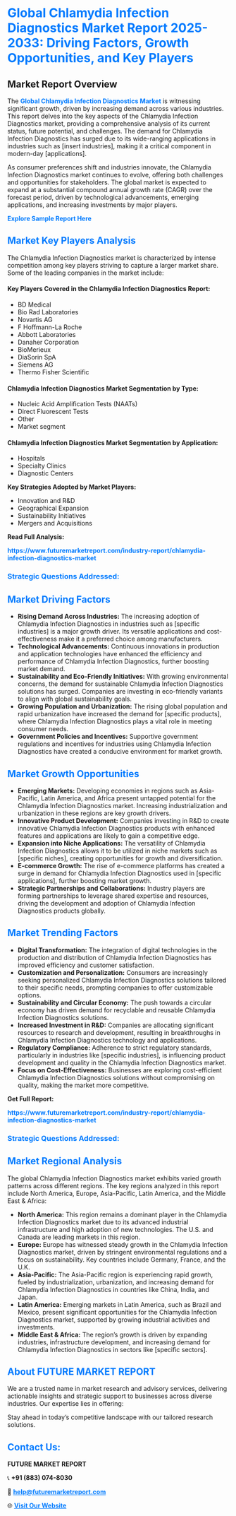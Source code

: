 <h1 style="color: #007BFF;">Global Chlamydia Infection Diagnostics Market Report 2025-2033: Driving Factors, Growth Opportunities, and Key Players</h1>

<section id="overview">
<h2>Market Report Overview</h2>
<p>The <a href="https://www.futuremarketreport.com/industry-report/chlamydia-infection-diagnostics-market" style="color: #007BFF; text-decoration: none;"><strong>Global Chlamydia Infection Diagnostics Market</strong></a> is witnessing significant growth, driven by increasing demand across various industries. This report delves into the key aspects of the Chlamydia Infection Diagnostics market, providing a comprehensive analysis of its current status, future potential, and challenges. The demand for Chlamydia Infection Diagnostics has surged due to its wide-ranging applications in industries such as [insert industries], making it a critical component in modern-day [applications].</p>
<p>As consumer preferences shift and industries innovate, the Chlamydia Infection Diagnostics market continues to evolve, offering both challenges and opportunities for stakeholders. The global market is expected to expand at a substantial compound annual growth rate (CAGR) over the forecast period, driven by technological advancements, emerging applications, and increasing investments by major players.</p>
</section>

<section id="overview">
<p><a href="https://www.futuremarketreport.com/request-sample/reportId=109963" style="color: #007BFF; text-decoration: none;"><strong>Explore Sample Report Here</strong></a></p>
</section>

<section id="key-players">
<h2 style="color: #007BFF;">Market Key Players Analysis</h2>
<p>The Chlamydia Infection Diagnostics market is characterized by intense competition among key players striving to capture a larger market share. Some of the leading companies in the market include:</p>
<h4>Key Players Covered in the Chlamydia Infection Diagnostics Report:</h4>
<ul><li>BD Medical</li><li>Bio Rad Laboratories</li><li>Novartis AG</li><li>F Hoffmann-La Roche</li><li>Abbott Laboratories</li><li>Danaher Corporation</li><li>BioMerieux</li><li>DiaSorin SpA</li><li>Siemens AG</li><li>Thermo Fisher Scientific</li></ul>
<h4>Chlamydia Infection Diagnostics Market Segmentation by Type:</h4>
<ul><li>Nucleic Acid Amplification Tests (NAATs)</li><li>Direct Fluorescent Tests</li><li>Other</li><li>Market segment</li></ul>

<h4>Chlamydia Infection Diagnostics Market Segmentation by Application:</h4>
<ul><li>Hospitals</li><li>Specialty Clinics</li><li>Diagnostic Centers</li></ul>
<p><strong>Key Strategies Adopted by Market Players:</strong></p>
<ul>
<li>Innovation and R&D</li>
<li>Geographical Expansion</li>
<li>Sustainability Initiatives</li>
<li>Mergers and Acquisitions</li>
</ul>
</section>

<section>
<p><strong>Read Full Analysis: </strong></p><a href="https://www.futuremarketreport.com/industry-report/chlamydia-infection-diagnostics-market" style="color: #007BFF; text-decoration: none;"><strong>https://www.futuremarketreport.com/industry-report/chlamydia-infection-diagnostics-market</strong></a>
<h3 style="color: #007BFF;">Strategic Questions Addressed:</h3>
</section>

<section id="driving-factors">
<h2 style="color: #007BFF;">Market Driving Factors</h2>
<ul>
<li><strong>Rising Demand Across Industries:</strong> The increasing adoption of Chlamydia Infection Diagnostics in industries such as [specific industries] is a major growth driver. Its versatile applications and cost-effectiveness make it a preferred choice among manufacturers.</li>
<li><strong>Technological Advancements:</strong> Continuous innovations in production and application technologies have enhanced the efficiency and performance of Chlamydia Infection Diagnostics, further boosting market demand.</li>
<li><strong>Sustainability and Eco-Friendly Initiatives:</strong> With growing environmental concerns, the demand for sustainable Chlamydia Infection Diagnostics solutions has surged. Companies are investing in eco-friendly variants to align with global sustainability goals.</li>
<li><strong>Growing Population and Urbanization:</strong> The rising global population and rapid urbanization have increased the demand for [specific products], where Chlamydia Infection Diagnostics plays a vital role in meeting consumer needs.</li>
<li><strong>Government Policies and Incentives:</strong> Supportive government regulations and incentives for industries using Chlamydia Infection Diagnostics have created a conducive environment for market growth.</li>
</ul>
</section>

<section id="growth-opportunities">
<h2 style="color: #007BFF;">Market Growth Opportunities</h2>
<ul>
<li><strong>Emerging Markets:</strong> Developing economies in regions such as Asia-Pacific, Latin America, and Africa present untapped potential for the Chlamydia Infection Diagnostics market. Increasing industrialization and urbanization in these regions are key growth drivers.</li>
<li><strong>Innovative Product Development:</strong> Companies investing in R&D to create innovative Chlamydia Infection Diagnostics products with enhanced features and applications are likely to gain a competitive edge.</li>
<li><strong>Expansion into Niche Applications:</strong> The versatility of Chlamydia Infection Diagnostics allows it to be utilized in niche markets such as [specific niches], creating opportunities for growth and diversification.</li>
<li><strong>E-commerce Growth:</strong> The rise of e-commerce platforms has created a surge in demand for Chlamydia Infection Diagnostics used in [specific applications], further boosting market growth.</li>
<li><strong>Strategic Partnerships and Collaborations:</strong> Industry players are forming partnerships to leverage shared expertise and resources, driving the development and adoption of Chlamydia Infection Diagnostics products globally.</li>
</ul>
</section>

<section id="trending-factors">
<h2 style="color: #007BFF;">Market Trending Factors</h2>
<ul>
<li><strong>Digital Transformation:</strong> The integration of digital technologies in the production and distribution of Chlamydia Infection Diagnostics has improved efficiency and customer satisfaction.</li>
<li><strong>Customization and Personalization:</strong> Consumers are increasingly seeking personalized Chlamydia Infection Diagnostics solutions tailored to their specific needs, prompting companies to offer customizable options.</li>
<li><strong>Sustainability and Circular Economy:</strong> The push towards a circular economy has driven demand for recyclable and reusable Chlamydia Infection Diagnostics solutions.</li>
<li><strong>Increased Investment in R&D:</strong> Companies are allocating significant resources to research and development, resulting in breakthroughs in Chlamydia Infection Diagnostics technology and applications.</li>
<li><strong>Regulatory Compliance:</strong> Adherence to strict regulatory standards, particularly in industries like [specific industries], is influencing product development and quality in the Chlamydia Infection Diagnostics market.</li>
<li><strong>Focus on Cost-Effectiveness:</strong> Businesses are exploring cost-efficient Chlamydia Infection Diagnostics solutions without compromising on quality, making the market more competitive.</li>
</ul>
</section>

<section>
<p><strong>Get Full Report: </strong></p><a href="https://www.futuremarketreport.com/industry-report/chlamydia-infection-diagnostics-market" style="color: #007BFF; text-decoration: none;"><strong>https://www.futuremarketreport.com/industry-report/chlamydia-infection-diagnostics-market</strong></a>
<h3 style="color: #007BFF;">Strategic Questions Addressed:</h3>
</section>


<section id="regional-analysis">
<h2 style="color: #007BFF;">Market Regional Analysis</h2>
<p>The global Chlamydia Infection Diagnostics market exhibits varied growth patterns across different regions. The key regions analyzed in this report include North America, Europe, Asia-Pacific, Latin America, and the Middle East & Africa:</p>
<ul>
<li><strong>North America:</strong> This region remains a dominant player in the Chlamydia Infection Diagnostics market due to its advanced industrial infrastructure and high adoption of new technologies. The U.S. and Canada are leading markets in this region.</li>
<li><strong>Europe:</strong> Europe has witnessed steady growth in the Chlamydia Infection Diagnostics market, driven by stringent environmental regulations and a focus on sustainability. Key countries include Germany, France, and the U.K.</li>
<li><strong>Asia-Pacific:</strong> The Asia-Pacific region is experiencing rapid growth, fueled by industrialization, urbanization, and increasing demand for Chlamydia Infection Diagnostics in countries like China, India, and Japan.</li>
<li><strong>Latin America:</strong> Emerging markets in Latin America, such as Brazil and Mexico, present significant opportunities for the Chlamydia Infection Diagnostics market, supported by growing industrial activities and investments.</li>
<li><strong>Middle East & Africa:</strong> The region’s growth is driven by expanding industries, infrastructure development, and increasing demand for Chlamydia Infection Diagnostics in sectors like [specific sectors].</li>
</ul>
</section>

<footer>
<h2 style="color: #007BFF;">About FUTURE MARKET REPORT</h2>
<p>We are a trusted name in market research and advisory services, delivering actionable insights and strategic support to businesses across diverse industries. Our expertise lies in offering:</p>

<p>Stay ahead in today’s competitive landscape with our tailored research solutions.</p>

<h2 style="color: #007BFF;">Contact Us:</h2>
<p><strong>FUTURE MARKET REPORT</strong></p>
<p>📞 <strong>+91 (883) 074-8030</strong></p>
<p>📧 <strong><a href="mailto:help@futuremarketreport.com" style="color: #007BFF;">help@futuremarketreport.com</a></strong></p>
<p>🌐 <strong><a href="https://www.futuremarketreport.com/" style="color: #007BFF;">Visit Our Website</a></strong></p>
</footer>